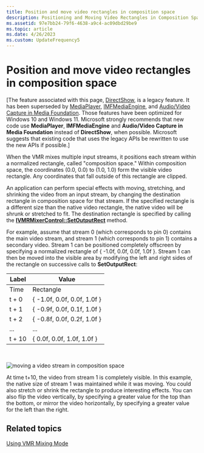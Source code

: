 ```yaml
---
title: Position and move video rectangles in composition space
description: Positioning and Moving Video Rectangles in Composition Space
ms.assetid: 97e7bb24-79f6-4638-a9c4-ac09dbd29be9
ms.topic: article
ms.date: 4/26/2023
ms.custom: UpdateFrequency5
---
```


# Position and move video rectangles in composition space

\[The feature associated with this page, [DirectShow](/windows/win32/directshow/directshow), is a legacy feature. It has been superseded by [MediaPlayer](/uwp/api/Windows.Media.Playback.MediaPlayer), [IMFMediaEngine](/windows/win32/api/mfmediaengine/nn-mfmediaengine-imfmediaengine), and [Audio/Video Capture in Media Foundation](windows/win32/medfound/audio-video-capture-in-media-foundation). Those features have been optimized for Windows 10 and Windows 11. Microsoft strongly recommends that new code use **MediaPlayer**, **IMFMediaEngine** and **Audio/Video Capture in Media Foundation** instead of **DirectShow**, when possible. Microsoft suggests that existing code that uses the legacy APIs be rewritten to use the new APIs if possible.\]

When the VMR mixes multiple input streams, it positions each stream within a normalized rectangle, called "composition space." Within composition space, the coordinates (0.0, 0.0) to (1.0, 1.0) form the visible video rectangle. Any coordinates that fall outside of this rectangle are clipped.

An application can perform special effects with moving, stretching, and shrinking the video from an input stream, by changing the destination rectangle in composition space for that stream. If the specified rectangle is a different size than the native video rectangle, the native video will be shrunk or stretched to fit. The destination rectangle is specified by calling the [**IVMRMixerControl::SetOutputRect**](/windows/desktop/api/Strmif/nf-strmif-ivmrmixercontrol-setmixingprefs) method.

For example, assume that stream 0 (which corresponds to pin 0) contains the main video stream, and stream 1 (which corresponds to pin 1) contains a secondary video. Stream 1 can be positioned completely offscreen by specifying a normalized rectangle of { -1.0f, 0.0f, 0.0f, 1.0f }. Stream 1 can then be moved into the visible area by modifying the left and right sides of the rectangle on successive calls to **SetOutputRect**:



| Label | Value |
|--------|-----------------------------|
| Time   | Rectangle                   |
| t + 0  | { -1.0f, 0.0f, 0.0f, 1.0f } |
| t + 1  | { -0.9f, 0.0f, 0.1f, 1.0f } |
| t + 2  | { -0.8f, 0.0f, 0.2f, 1.0f } |
| ...    | ...                         |
| t + 10 | { 0.0f, 0.0f, 1.0f, 1.0f }  |



 

![moving a video stream in composition space](images/composition-space.png)

At time t+10, the video from stream 1 is completely visible. In this example, the native size of stream 1 was maintained while it was moving. You could also stretch or shrink the rectangle to produce interesting effects. You can also flip the video vertically, by specifying a greater value for the top than the bottom, or mirror the video horizontally, by specifying a greater value for the left than the right.

## Related topics

<dl> <dt>

[Using VMR Mixing Mode](using-vmr-mixing-mode.md)
</dt> </dl>

 

 




